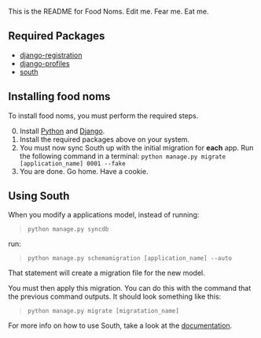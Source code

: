 This is the README for Food Noms. Edit me. Fear me. Eat me.

## Required Packages
* [django-registration](https://bitbucket.org/ubernostrum/django-registration/)
* [django-profiles](https://bitbucket.org/ubernostrum/django-profiles/overview)
* [south](http://south.aeracode.org/)

## Installing food noms
To install food noms, you must perform the required steps.

0. Install [Python](http://www.python.org/) and [Django](https://www.djangoproject.com/).
1. Install the required packages above on your system.
2. You must now sync South up with the initial migration for **each** app. Run the following command in a terminal: `python manage.py migrate [application_name] 0001 --fake`
3. You are done. Go home. Have a cookie.

## Using South
When you modify a applications model, instead of running:

>`python manage.py syncdb`

run:

>`python manage.py schemamigration [application_name] --auto`
     
That statement will create a migration file for the new model.

You must then apply this migration. You can do this with the command that the previous command outputs. It should look something like this:

>`python manage.py migrate [migratation_name]`

For more info on how to use South, take a look at the [documentation](http://south.aeracode.org/docs/index.html).

